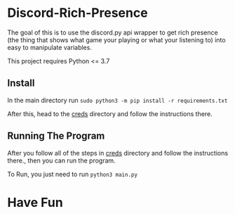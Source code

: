 # Discord-Rich-Presence
The goal of this is to use the discord.py api wrapper to get rich presence (the thing that shows what game your playing or what your listening to) into easy to manipulate variables.

This project requires Python <= 3.7

## Install

In the main directory run `sudo python3 -m pip install -r requirements.txt`

After this, head to the [creds](https://github.com/Masong19hippows/Discord-Rich-Presence/tree/main/creds) directory and follow the instructions there.

## Running The Program

After you follow all of the steps in [creds](https://github.com/Masong19hippows/Discord-Rich-Presence/tree/main/creds) directory and follow the instructions there., then you can run the program.

To Run, you just need to run `python3 main.py`

# Have Fun
